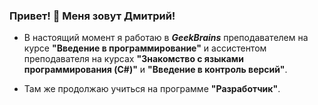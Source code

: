### Привет! 👋 Меня зовут Дмитрий!
+ В настоящий момент я работаю в ***GeekBrains*** преподавателем на курсе **"Введение в программирование"** и ассистентом преподавателя на курсах **"Знакомство с языками программирования (C#)"** и **"Введение в контроль версий"**.

+ Там же продолжаю учиться на программе **"Разработчик"**.
